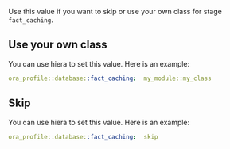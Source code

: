 Use this value if you want to skip or use your own class for stage `fact_caching`.

## Use your own class

You can use hiera to set this value. Here is an example:

```yaml
ora_profile::database::fact_caching:  my_module::my_class
```

## Skip

You can use hiera to set this value. Here is an example:

```yaml
ora_profile::database::fact_caching:  skip
```
